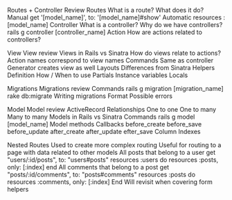 
Routes + Controller Review
Routes
What is a route?
What does it do?
Manual
get '[model_name]', to: '[model_name]#show'
Automatic
resources :[model_name]
Controller
What is a controller?
Why do we have controllers?
rails g controller [controller_name]
Action
How are actions related to controllers?

View
View review
Views in Rails vs Sinatra
How do views relate to actions?
Action names correspond to view names
Commands
Same as controller
Generator creates view as well
Layouts
Differences from Sinatra
Helpers
Definition
How / When to use
Partials
Instance variables
Locals

Migrations
Migrations review
Commands
rails g migration [migration_name]
rake db:migrate
Writing migrations
Format
Possible errors

Model
Model review
ActiveRecord
Relationships
One to one
One to many
Many to many
Models in Rails vs Sinatra
Commands
rails g model [model_name]
Model methods
Callbacks
before_create
before_save
before_update
after_create
after_update
efter_save
Column Indexes

Nested Routes
Used to create more complex routing
Useful for routing to a page with data related to other models
All posts that belong to a user
get "users/:id/posts", to: "users#posts"
resources :users do
	resources :posts, only: [:index]
end
All comments that belong to a post
get "posts/:id/comments", to: "posts#comments"
resources :posts do
	resources :comments, only: [:index]
End
Will revisit when covering form helpers
